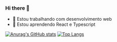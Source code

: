 ### Hi there 👋

- 🔭 Estou trabalhando com desenvolvimento web
- 🌱 Estou aprendendo React e Typescript

[![Anurag's GitHub stats](https://github-readme-stats.vercel.app/api?username=kauaj-silva)](https://github.com/anuraghazra/github-readme-stats)
[![Top Langs](https://github-readme-stats.vercel.app/api/top-langs/?username=anuraghazra)](https://github.com/anuraghazra/github-readme-stats)
